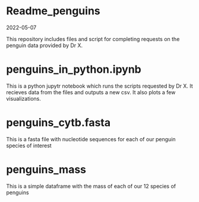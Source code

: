 Readme_penguins
================
2022-05-07

This repository includes files and script for completing requests on the
penguin data provided by Dr X.

# penguins_in_python.ipynb

This is a python jupytr notebook which runs the scripts requested by Dr
X. It recieves data from the files and outputs a new csv. It also plots
a few visualizations.

# penguins_cytb.fasta

This is a fasta file with nucleotide sequences for each of our penguin
species of interest

# penguins_mass

This is a simple dataframe with the mass of each of our 12 species of
penguins
